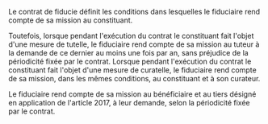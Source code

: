 Le contrat de fiducie définit les conditions dans lesquelles le fiduciaire rend compte de sa mission au constituant.


Toutefois, lorsque pendant l'exécution du contrat le constituant fait l'objet d'une mesure de tutelle, le fiduciaire rend compte de sa mission au tuteur à la demande de ce dernier au moins une fois par an, sans préjudice de la périodicité fixée par le contrat. Lorsque pendant l'exécution du contrat le constituant fait l'objet d'une mesure de curatelle, le fiduciaire rend compte de sa mission, dans les mêmes conditions, au constituant et à son curateur.


Le fiduciaire rend compte de sa mission au bénéficiaire et au tiers désigné en application de l'article 2017, à leur demande, selon la périodicité fixée par le contrat.

